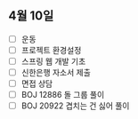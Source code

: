 ## 4월 10일

- [ ] 운동
- [ ] 프로젝트 환경설정 
- [ ] 스프링 웹 개발 기초 
- [ ] 신한은행 자소서 제출
- [ ] 면접 상담
- [ ] BOJ 12886 돌 그룹 풀이
- [ ] BOJ 20922 겹치는 건 싫어 풀이
